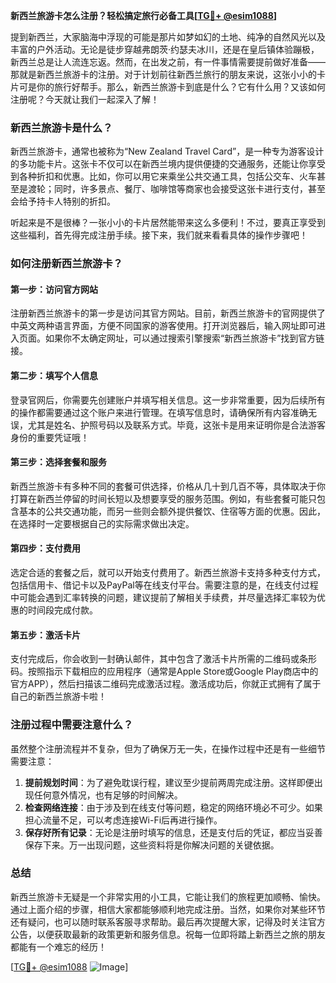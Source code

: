 **新西兰旅游卡怎么注册？轻松搞定旅行必备工具[[TG💪+ @esim1088](https://t.me/s/esim1088)]**

提到新西兰，大家脑海中浮现的可能是那片如梦如幻的土地、纯净的自然风光以及丰富的户外活动。无论是徒步穿越弗朗茨·约瑟夫冰川，还是在皇后镇体验蹦极，新西兰总是让人流连忘返。然而，在出发之前，有一件事情需要提前做好准备——那就是新西兰旅游卡的注册。对于计划前往新西兰旅行的朋友来说，这张小小的卡片可是你的旅行好帮手。那么，新西兰旅游卡到底是什么？它有什么用？又该如何注册呢？今天就让我们一起深入了解！

### 新西兰旅游卡是什么？

新西兰旅游卡，通常也被称为“New Zealand Travel Card”，是一种专为游客设计的多功能卡片。这张卡不仅可以在新西兰境内提供便捷的交通服务，还能让你享受到各种折扣和优惠。比如，你可以用它来乘坐公共交通工具，包括公交车、火车甚至是渡轮；同时，许多景点、餐厅、咖啡馆等商家也会接受这张卡进行支付，甚至会给予持卡人特别的折扣。

听起来是不是很棒？一张小小的卡片居然能带来这么多便利！不过，要真正享受到这些福利，首先得完成注册手续。接下来，我们就来看看具体的操作步骤吧！

### 如何注册新西兰旅游卡？

#### 第一步：访问官方网站

注册新西兰旅游卡的第一步是访问其官方网站。目前，新西兰旅游卡的官网提供了中英文两种语言界面，方便不同国家的游客使用。打开浏览器后，输入网址即可进入页面。如果你不太确定网址，可以通过搜索引擎搜索“新西兰旅游卡”找到官方链接。

#### 第二步：填写个人信息

登录官网后，你需要先创建账户并填写相关信息。这一步非常重要，因为后续所有的操作都需要通过这个账户来进行管理。在填写信息时，请确保所有内容准确无误，尤其是姓名、护照号码以及联系方式。毕竟，这张卡是用来证明你是合法游客身份的重要凭证哦！

#### 第三步：选择套餐和服务

新西兰旅游卡有多种不同的套餐可供选择，价格从几十到几百不等，具体取决于你打算在新西兰停留的时间长短以及想要享受的服务范围。例如，有些套餐可能只包含基本的公共交通功能，而另一些则会额外提供餐饮、住宿等方面的优惠。因此，在选择时一定要根据自己的实际需求做出决定。

#### 第四步：支付费用

选定合适的套餐之后，就可以开始支付费用了。新西兰旅游卡支持多种支付方式，包括信用卡、借记卡以及PayPal等在线支付平台。需要注意的是，在线支付过程中可能会遇到汇率转换的问题，建议提前了解相关手续费，并尽量选择汇率较为优惠的时间段完成付款。

#### 第五步：激活卡片

支付完成后，你会收到一封确认邮件，其中包含了激活卡片所需的二维码或条形码。按照指示下载相应的应用程序（通常是Apple Store或Google Play商店中的官方APP），然后扫描该二维码完成激活过程。激活成功后，你就正式拥有了属于自己的新西兰旅游卡啦！

### 注册过程中需要注意什么？

虽然整个注册流程并不复杂，但为了确保万无一失，在操作过程中还是有一些细节需要注意：

1. **提前规划时间**：为了避免耽误行程，建议至少提前两周完成注册。这样即便出现任何意外情况，也有足够的时间解决。
2. **检查网络连接**：由于涉及到在线支付等问题，稳定的网络环境必不可少。如果担心流量不足，可以考虑连接Wi-Fi后再进行操作。
3. **保存好所有记录**：无论是注册时填写的信息，还是支付后的凭证，都应当妥善保存下来。万一出现问题，这些资料将是你解决问题的关键依据。

### 总结

新西兰旅游卡无疑是一个非常实用的小工具，它能让我们的旅程更加顺畅、愉快。通过上面介绍的步骤，相信大家都能够顺利地完成注册。当然，如果你对某些环节还有疑问，也可以随时联系客服寻求帮助。最后再次提醒大家，记得及时关注官方公告，以便获取最新的政策更新和服务信息。祝每一位即将踏上新西兰之旅的朋友都能有一个难忘的经历！

[[TG💪+ @esim1088](https://t.me/s/esim1088) ![Image](https://i.postimg.cc/4NQfJmqS/Snipaste-2025-05-13-00-14-12.png)]